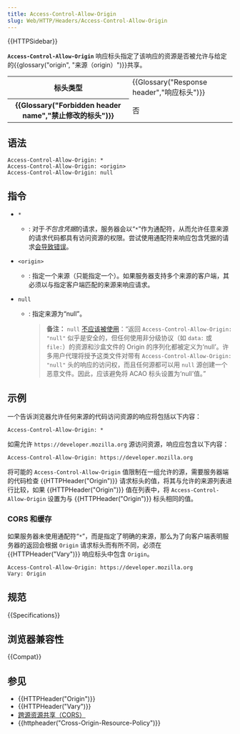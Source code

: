 ```yaml
---
title: Access-Control-Allow-Origin
slug: Web/HTTP/Headers/Access-Control-Allow-Origin
---
```


{{HTTPSidebar}}

**`Access-Control-Allow-Origin`** 响应标头指定了该响应的资源是否被允许与给定的{{glossary("origin", "来源（origin）")}}共享。

<table class="properties">
  <tbody>
    <tr>
      <th scope="row">标头类型</th>
      <td>{{Glossary("Response header","响应标头")}}</td>
    </tr>
    <tr>
      <th scope="row">{{Glossary("Forbidden header name","禁止修改的标头")}}</th>
      <td>否</td>
    </tr>
  </tbody>
</table>

## 语法

```http
Access-Control-Allow-Origin: *
Access-Control-Allow-Origin: <origin>
Access-Control-Allow-Origin: null
```

## 指令

- `*`
  - : 对于*不包含凭据*的请求，服务器会以“`*`”作为通配符，从而允许任意来源的请求代码都具有访问资源的权限。尝试使用通配符来响应包含凭据的请求[会导致错误](/zh-CN/docs/Web/HTTP/CORS/Errors/CORSNotSupportingCredentials)。
- `<origin>`
  - : 指定一个来源（只能指定一个）。如果服务器支持多个来源的客户端，其必须以与指定客户端匹配的来源来响应请求。
- `null`

  - : 指定来源为“null”。

    > **备注：** `null` [不应该被使用](https://w3c.github.io/webappsec-cors-for-developers/#avoid-returning-access-control-allow-origin-null)：“返回 `Access-Control-Allow-Origin: "null"` 似乎是安全的，但任何使用非分级协议（如 `data:` 或 `file:`）的资源和沙盒文件的 Origin 的序列化都被定义为‘null’。许多用户代理将授予这类文件对带有 `Access-Control-Allow-Origin: "null"` 头的响应的访问权，而且任何源都可以用 `null` 源创建一个恶意文件。因此，应该避免将 ACAO 标头设置为‘null’值。”

## 示例

一个告诉浏览器允许任何来源的代码访问资源的响应将包括以下内容：

```http
Access-Control-Allow-Origin: *
```

如需允许 `https://developer.mozilla.org` 源访问资源，响应应包含以下内容：

```http
Access-Control-Allow-Origin: https://developer.mozilla.org
```

将可能的 `Access-Control-Allow-Origin` 值限制在一组允许的源，需要服务器端的代码检查 {{HTTPHeader("Origin")}} 请求标头的值，将其与允许的来源列表进行比较，如果 {{HTTPHeader("Origin")}} 值在列表中，将 `Access-Control-Allow-Origin` 设置为与 {{HTTPHeader("Origin")}} 标头相同的值。

### CORS 和缓存

如果服务器未使用通配符“`*`”，而是指定了明确的来源，那么为了向客户端表明服务器的返回会根据 `Origin` 请求标头而有所不同，必须在 {{HTTPHeader("Vary")}} 响应标头中包含 `Origin`。

```http
Access-Control-Allow-Origin: https://developer.mozilla.org
Vary: Origin
```

## 规范

{{Specifications}}

## 浏览器兼容性

{{Compat}}

## 参见

- {{HTTPHeader("Origin")}}
- {{HTTPHeader("Vary")}}
- [跨源资源共享（CORS）](/zh-CN/docs/Web/HTTP/CORS)
- {{httpheader("Cross-Origin-Resource-Policy")}}
